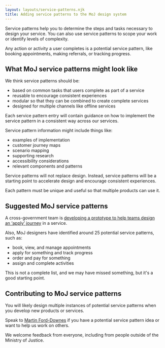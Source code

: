 ```yaml
---
layout: layouts/service-patterns.njk
title: Adding service patterns to the MoJ design system
---
```


Service patterns help you to determine the steps and tasks necessary to design your service. You can also use service patterns to scope your work or identify levels of complexity.

Any action or activity a user completes is a potential service pattern, like booking appointments, making referrals, or tracking progress.

## What MoJ service patterns might look like

We think service patterns should be:

- based on common tasks that users complete as part of a service
- reusable to encourage consistent experiences
- modular so that they can be combined to create complete services
- designed for multiple channels like offline services

Each service pattern entry will contain guidance on how to implement the service pattern in a consistent way across our services.

Service pattern information might include things like:

- examples of implementation
- customer journey maps
- scenario mapping
- supporting research
- accessibility considerations
- relevant components and patterns

Service patterns will not replace design. Instead, service patterns will be a starting point to accelerate design and encourage consistent experiences.

Each pattern must be unique and useful so that multiple products can use it.

## Suggested MoJ service patterns

A cross-government team is [developing a prototype to help teams design an ‘apply’ journey](/service-patterns/apply/) in a service.

Also, MoJ designers have identified around 25 potential service patterns, such as:

- book, view, and manage appointments
- apply for something and track progress
- order and pay for something
- assign and complete activities

This is not a complete list, and we may have missed something, but it's a good starting point.

## Contributing to MoJ service patterns

You will likely design multiple instances of potential service patterns when you develop new products or services.

Speak to <a href="mailto:martin.ford-downes@digital.justice.gov.uk">Martin Ford-Downes</a> if you have a potential service pattern idea or want to help us work on others.

We welcome feedback from everyone, including from people outside of the Ministry of Justice.
